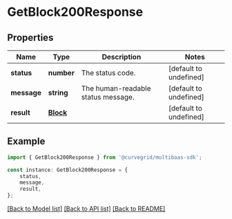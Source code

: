 # GetBlock200Response


## Properties

Name | Type | Description | Notes
------------ | ------------- | ------------- | -------------
**status** | **number** | The status code. | [default to undefined]
**message** | **string** | The human-readable status message. | [default to undefined]
**result** | [**Block**](Block.md) |  | [default to undefined]

## Example

```typescript
import { GetBlock200Response } from '@curvegrid/multibaas-sdk';

const instance: GetBlock200Response = {
    status,
    message,
    result,
};
```

[[Back to Model list]](../README.md#documentation-for-models) [[Back to API list]](../README.md#documentation-for-api-endpoints) [[Back to README]](../README.md)
